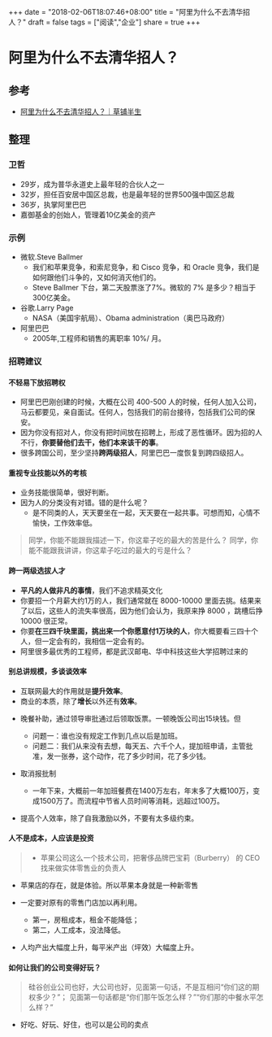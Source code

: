 +++
date = "2018-02-06T18:07:46+08:00"
title = "阿里为什么不去清华招人？"
draft = false
tags = ["阅读","企业"]
share = true
+++

# 阿里为什么不去清华招人？

## 参考
- [阿里为什么不去清华招人？｜草铺半生](https://www.jianshu.com/p/19e92aac5d66)


## 整理
### 卫哲
- 29岁，成为普华永道史上最年轻的合伙人之一
- 32岁，担任百安居中国区总裁，也是最年轻的世界500强中国区总裁
- 36岁，执掌阿里巴巴
- 嘉御基金的创始人，管理着10亿美金的资产


### 示例
>
- 微软.Steve Ballmer
	- 我们和苹果竞争，和索尼竞争，和 Cisco 竞争，和 Oracle 竞争，我们是如何跟他们斗争的，又如何消灭他们的。
	- Steve Ballmer 下台，第二天股票涨了7%。微软的 7% 是多少？相当于300亿美金。
- 谷歌.Larry Page
	- NASA（美国宇航局）、Obama administration（奥巴马政府）
- 阿里巴巴
	- 2005年,工程师和销售的离职率 10%/ 月。


### 招聘建议
#### 不轻易下放招聘权
- 阿里巴巴刚创建的时候，大概在公司 400-500 人的时候，任何人加入公司，马云都要见，亲自面试。任何人，包括我们的前台接待，包括我们公司的保安。
- 因为你没有招对人，你没有把时间放在招聘上，形成了恶性循环。因为招的人不行，**你要替他们去干，他们本来该干的事**。
- 很多跨国公司，至少坚持**跨两级招人**，阿里巴巴一度恢复到跨四级招人。


#### 重视专业技能以外的考核
- 业务技能很简单，很好判断。
- 因为人的分类没有对错。错的是什么呢？
	- 是不同类的人，天天要坐在一起，天天要在一起共事。可想而知，心情不愉快，工作效率低。
> 同学，你能不能跟我描述一下，你这辈子吃的最大的苦是什么？
  同学，你能不能跟我讲讲，你这辈子吃过的最大的亏是什么？


#### 跨一两级选拔人才
- **平凡的人做非凡的事情**，我们不追求精英文化
- 你要招一个月薪大约1万的人，我们通常就在 8000-10000 里面去挑。结果来了以后，这些人的流失率很高，因为他们会认为，我原来挣 8000 ，跳槽后挣 10000 很正常。
- 你要**在三四千块里面，挑出来一个你愿意付1万块的人**，你大概要看三四十个人，但一定会有的，我相信一定会有的。
- 阿里很多最优秀的工程师，都是武汉邮电、华中科技这些大学招聘过来的


#### 别总讲规模，多谈谈效率	
- 互联网最大的作用就是**提升效率**。
- 商业的本质，除了**增长**以外还有**效率**。

>
- 晚餐补助，通过领导审批通过后领取饭票。一顿晚饭公司出15块钱。但
	- 问题一：谁也没有规定工作到几点以后是加班。
	- 问题二：我们从来没有去想，每天五、六千个人，提加班申请，主管批准，发一张券，这个动作，花了多少时间，花了多少钱。
- 取消报批制
	- 一年下来，大概前一年加班餐费在1400万左右，年末多了大概100万，变成1500万了。而流程中节省人员时间等消耗，远超过100万。

- 提高个人效率，除了自我激励以外，不要有太多级约束。


#### 人不是成本，人应该是投资
>- 苹果公司这么一个技术公司，把奢侈品牌巴宝莉（Burberry） 的 CEO 找来做实体零售业的负责人
- 苹果店的存在，就是体验。所以苹果本身就是一种新零售
- 一定要对原有的零售门店加以再利用。
	- 第一，房租成本，租金不能降低；
	- 第二，人工成本，没法降低。

- 人均产出大幅度上升，每平米产出（坪效）大幅度上升。


#### 如何让我们的公司变得好玩？	
> 硅谷创业公司也好，大公司也好，见面第一句话，不是互相问“你们这的期权多少？”；
见面第一句话都是“你们那午饭怎么样？”“你们那的中餐水平怎么样？”

- 好吃、好玩、好住，也可以是公司的卖点